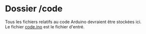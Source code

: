 # Dossier /code
Tous les fichiers relatifs au code Arduino devraient être stockées ici.\
Le fichier [code.ino](/code/code.ino) est le fichier d'entré.